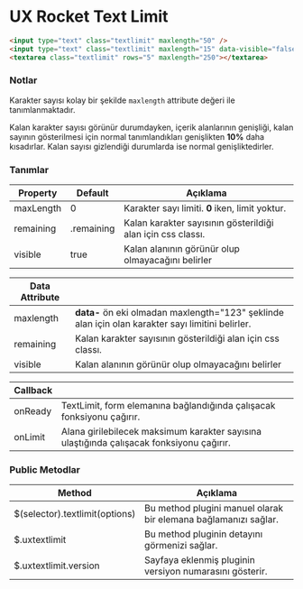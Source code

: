 UX Rocket Text Limit
==================

```HTML
<input type="text" class="textlimit" maxlength="50" />
<input type="text" class="textlimit" maxlength="15" data-visible="false" placeholder="Kalan karakter sayısı dilenirse gizlenebilir" />
<textarea class="textlimit" rows="5" maxlength="250"></textarea>
```

### Notlar
Karakter sayısı kolay bir şekilde `maxlength` attribute değeri ile tanımlanmaktadır.

Kalan karakter sayısı görünür durumdayken, içerik alanlarının genişliği, kalan sayının gösterilmesi için normal
tanımlandıkları genişlikten __10%__ daha kısadırlar. Kalan sayısı gizlendiği durumlarda ise normal
genişliktedirler.


### Tanımlar
Property             | Default          | Açıklama
-------------------- | ---------------- | --------
maxLength            | 0                | Karakter sayı limiti. __0__ iken, limit yoktur.
remaining            | .remaining       | Kalan karakter sayısının gösterildiği alan için css classı.
visible              | true             | Kalan alanının görünür olup olmayacağını belirler

Data Attribute             | &nbsp;
-------------------------- | -----
maxlength                  | __data-__ ön eki olmadan maxlength="123" şeklinde alan için olan karakter sayı limitini belirler.
remaining                  | Kalan karakter sayısının gösterildiği alan için css classı.
visible                    | Kalan alanının görünür olup olmayacağını belirler

Callback             | &nbsp;
-------------------- | -----
onReady              | TextLimit, form elemanına bağlandığında çalışacak fonksiyonu çağırır.
onLimit              | Alana girilebilecek maksimum karakter sayısına ulaştığında çalışacak fonksiyonu çağırır.


### Public Metodlar
Method						             | Açıklama
------------------------------ | -------------------------------------------------------
$(selector).textlimit(options) | Bu method plugini manuel olarak bir elemana bağlamanızı sağlar.
$.uxtextlimit                  | Bu method pluginin detayını görmenizi sağlar.
$.uxtextlimit.version          | Sayfaya eklenmiş pluginin versiyon numarasını gösterir.
